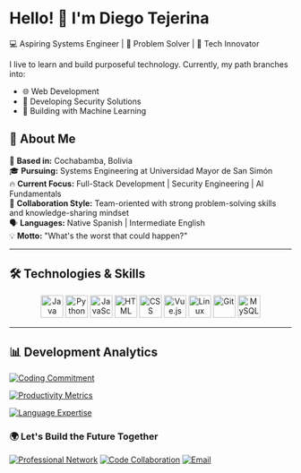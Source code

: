 # Hello! 👋 I'm Diego Tejerina
💻 Aspiring Systems Engineer | 🧠 Problem Solver | 🚀 Tech Innovator

I live to learn and build purposeful technology. Currently, my path branches into:

- 🌐 Web Development
- 🔐 Developing Security Solutions  
- 🤖 Building with Machine Learning  

## 📌 About Me  
📍 **Based in:** Cochabamba, Bolivia  
🎓 **Pursuing:** Systems Engineering at Universidad Mayor de San Simón  
🔥 **Current Focus:** Full-Stack Development | Security Engineering | AI Fundamentals    
🤝 **Collaboration Style:** Team-oriented with strong problem-solving skills and knowledge-sharing mindset  
🗣️ **Languages:** Native Spanish | Intermediate English  
💡 **Motto:** "What's the worst that could happen?"

---

## 🛠️ Technologies & Skills  
<div align="center">
  <img src="https://skillicons.dev/icons?i=java" width="40" title="Java" />
  <img src="https://skillicons.dev/icons?i=py" width="40" title="Python" />
  <img src="https://skillicons.dev/icons?i=js" width="40" title="JavaScript" />
  <img src="https://skillicons.dev/icons?i=html" width="40" title="HTML" />
  <img src="https://skillicons.dev/icons?i=css" width="40" title="CSS" />
  <img src="https://skillicons.dev/icons?i=vue" width="40" title="Vue.js" />
  <img src="https://skillicons.dev/icons?i=linux" width="40" title="Linux" />
  <img src="https://skillicons.dev/icons?i=git" width="40" title="Git" />
  <img src="https://skillicons.dev/icons?i=mysql" width="40" title="MySQL" />
</div>

---

## 📊 Development Analytics

[![Coding Commitment](https://github-readme-streak-stats.herokuapp.com?user=Diegootm&theme=nightowl&hide_border=true&background=0D1117&ring=58A6FF&fire=58A6FF&dates=58A6FF)](https://git.io/streak-stats)

[![Productivity Metrics](https://github-readme-stats.vercel.app/api?username=Diegootm&show_icons=true&theme=nightowl&hide_border=true&bg_color=0D1117&title_color=58A6FF&icon_color=58A6FF&include_all_commits=true)](https://github.com/Diegootm)

[![Language Expertise](https://github-readme-stats.vercel.app/api/top-langs/?username=Diegootm&layout=compact&theme=nightowl&hide_border=true&bg_color=0D1117&title_color=58A6FF&langs_count=6)](https://github.com/Diegootm)

### 🌍 Let's Build the Future Together  
[![Professional Network](https://img.shields.io/badge/LinkedIn-0077B5?style=for-the-badge&logo=linkedin&logoColor=white)](https://www.linkedin.com/in/jose-diego-tejerina-molina-ba3a28353/)
[![Code Collaboration](https://img.shields.io/badge/GitHub-181717?style=for-the-badge&logo=github&logoColor=white)](https://github.com/Diegootm)
[![Email](https://img.shields.io/badge/Email-FFFFFF?style=for-the-badge&logo=gmail&logoColor=D14836&color=00000000)](mailto:josediegotejerinamolina@gmail.com)
